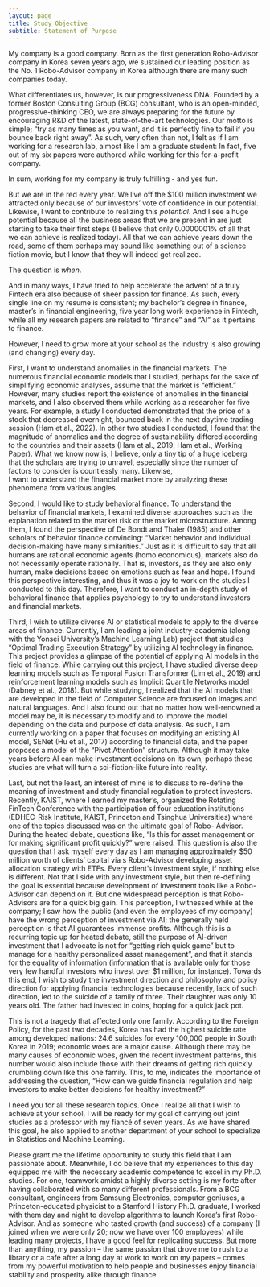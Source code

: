 ```yaml
---
layout: page
title: Study Objective
subtitle: Statement of Purpose 
---
```

 
<p>My company is a good company. Born as the first generation Robo-Advisor company in Korea seven years ago, we sustained our leading position as the No. 1 Robo-Advisor company in Korea although there are many such companies today.</p>
 
<p>What differentiates us, however, is our progressiveness DNA. Founded by a former Boston Consulting Group (BCG) consultant, who is an open-minded, progressive-thinking CEO, we are always preparing for the future by encouraging R&D of the latest, state-of-the-art technologies. Our motto is simple; “try as many times as you want, and it is perfectly fine to fail if you bounce back right away”. As such, very often than not, I felt as if I am working for a research lab, almost like I am a graduate student: In fact, five out of my six papers were authored while working for this for-a-profit company.</p>
 
<p>In sum, working for my company is truly fulfilling - and yes fun.</p>
 
<p>But we are in the red every year. We live off the $100 million investment we attracted only because of our investors’ vote of confidence in our potential. Likewise, I want to contribute to realizing this <em>potential</em>. And I see a huge potential because all the business areas that we are present in are just starting to take their first steps (I believe that only 0.0000001% of all that we can achieve is realized today). All that we can achieve years down the road, some of them perhaps may sound like something out of a science fiction movie, but I know that they will indeed get realized. </p> 

<p>The question is <em>when</em>.</p>

<p>And in many ways, I have tried to help accelerate the advent of a truly Fintech era also because of sheer passion for finance. As such, every single line on my resume is consistent; my bachelor’s degree in finance, master’s in financial engineering, five year long work experience in Fintech, while all my research papers are related to “finance” and “AI” as it pertains to finance.</p>
 

<p>However, I need to grow more at your school as the industry is also growing (and changing) every day.</p>

<p>First, I want to understand anomalies in the financial markets. The numerous financial economic models that I studied, perhaps for the sake of simplifying economic analyses, assume that the market is “efficient.” However, many studies report the existence of anomalies in the financial markets, and I also observed them while working as a researcher for five years. For example, a study I conducted demonstrated that the price of a stock that decreased overnight, bounced back in the next daytime trading session (Ham et al., 2022). In other two studies I conducted, I found that the magnitude of anomalies and the degree of sustainability differed according to the countries and their assets (Ham et al., 2019; Ham et al., Working Paper). What we know now is, I believe, only a tiny tip of a huge iceberg that the scholars are trying to unravel, especially since the number of factors to consider is countlessly many. Likewise,<br>I want to understand the financial market more by analyzing these phenomena from various angles.</p>

<p>Second, I would like to study behavioral finance. To understand the behavior of financial markets, I examined diverse approaches such as the explanation related to the market risk or the market microstructure. Among them, I found the perspective of De Bondt and Thaler (1985) and other scholars of behavior finance convincing: “Market behavior and individual decision-making have many similarities.” Just as it is difficult to say that all humans are rational economic agents (homo economicus), markets also do not necessarily operate rationally. That is, investors, as they are also only human, make decisions based on emotions such as fear and hope. I found this perspective interesting, and thus it was a joy to work on the studies I conducted to this day. Therefore, I want to conduct an in-depth study of behavioral finance that applies psychology to try to understand investors and financial markets.</p>

<p>Third, I wish to utilize diverse AI or statistical models to apply to the diverse areas of finance. Currently, I am leading a joint industry-academia (along with the Yonsei University’s Machine Learning Lab) project that studies “Optimal Trading Execution Strategy” by utilizing AI technology in finance. This project provides a glimpse of the potential of applying AI models in the field of finance. While carrying out this project, I have studied diverse deep learning models such as Temporal Fusion Transformer (Lim et al., 2019) and reinforcement learning models such as Implicit Quantile Networks model (Dabney et al., 2018). But while studying, I realized that the AI models that are developed in the field of Computer Science are focused on images and natural languages. And I also found out that no matter how well-renowned a model may be, it is necessary to modify and to improve the model depending on the data and purpose of data analysis. As such, I am currently working on a paper that focuses on modifying an existing AI model, SENet (Hu et al., 2017) according to financial data, and the paper proposes a model of the “Pivot Attention” structure. Although it may take years before AI can make investment decisions on its own, perhaps these studies are what will turn a sci-fiction-like future into      reality.</p>

<p>Last, but not the least, an interest of mine is to discuss to re-define the meaning of investment and study financial regulation to protect investors. Recently, KAIST, where I earned my master’s, organized the Rotating FinTech Conference with the participation of four education institutions (EDHEC-Risk Institute, KAIST, Princeton and Tsinghua Universities) where one of the topics discussed was on the ultimate goal of Robo- Advisor. During the heated debate, questions like, “Is this for asset management or for making significant profit quickly?” were raised. This question is also the question that I ask myself every day as I am managing approximately $50 million worth of clients’ capital via s Robo-Advisor developing asset allocation strategy with ETFs. Every client’s investment style, if nothing else, is different. Not that I side with any investment style, but then re-defining the goal is essential because development of investment tools like a Robo-Advisor can depend on it. But one widespread perception is that Robo-Advisors are for a quick big gain. This perception, I witnessed while at the company; I saw how the public (and even the employees of my company) have the wrong perception of investment via AI; the generally held perception is that AI guarantees immense profits. Although this is a recurring topic up for heated debate, still the purpose of AI-driven investment that I advocate is not for “getting rich quick game” but to manage for a healthy personalized asset management”, and that it stands for the equality of information (information that is available only for those very few handful investors who invest over $1 million, for instance). Towards this end, I wish to study the investment direction and philosophy and policy direction for applying financial technologies because recently, lack of such direction, led to the suicide of a family of three. Their daughter was only 10 years old. The father had invested in coins, hoping for a quick jack pot.</p>

<p>This is not a tragedy that affected only one family. According to the Foreign Policy, for the past two decades, Korea has had the highest suicide rate among developed nations: 24.6 suicides for every 100,000 people in South Korea in 2019; economic woes are a major cause. Although there may be many causes of economic woes, given the recent investment patterns, this number would also include those with their dreams of getting rich quickly crumbling down like this one family. This, to me, indicates the importance of addressing the question, “How can we guide financial regulation and help investors to make better decisions for healthy investment?”</p>

<p>I need you for all these research topics. Once I realize all that I wish to achieve at your school, I will be ready for my goal of carrying out joint studies as a professor with my fiancé of seven years. As we have      shared this goal, he also applied to another department of your school to specialize in Statistics and Machine Learning. </p>

<p>Please grant me the lifetime opportunity to study this field that I am passionate about. Meanwhile, I do believe that my experiences to this day equipped me with the necessary academic competence to excel in my Ph.D. studies. For one, teamwork amidst a highly diverse setting is my forte after having collaborated with so many different professionals. From a BCG consultant, engineers from Samsung Electronics, computer geniuses, a Princeton-educated physicist to a Stanford History Ph.D. graduate, I worked with them day and night to develop algorithms to launch Korea’s first Robo-Advisor. And as someone who tasted growth (and success) of a company (I joined when we were only 20; now we have over 100 employees) while leading many projects, I have a good feel for replicating success. But more than anything, my passion – the same passion that drove me to rush to a library or a café after a long day at work to work on my papers – comes from my powerful motivation to help people and businesses enjoy financial stability and prosperity alike through finance.</p>
